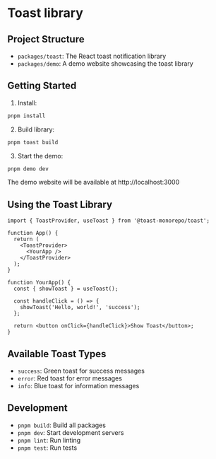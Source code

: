 # Toast library


## Project Structure

- `packages/toast`: The React toast notification library
- `packages/demo`: A demo website showcasing the toast library

## Getting Started

1. Install:
```bash
pnpm install
```

2. Build library:
```bash
pnpm toast build
```

3. Start the demo:
```bash
pnpm demo dev
```

The demo website will be available at http://localhost:3000

## Using the Toast Library

```tsx
import { ToastProvider, useToast } from '@toast-monorepo/toast';

function App() {
  return (
    <ToastProvider>
      <YourApp />
    </ToastProvider>
  );
}

function YourApp() {
  const { showToast } = useToast();

  const handleClick = () => {
    showToast('Hello, world!', 'success');
  };

  return <button onClick={handleClick}>Show Toast</button>;
}
```

## Available Toast Types

- `success`: Green toast for success messages
- `error`: Red toast for error messages
- `info`: Blue toast for information messages

## Development

- `pnpm build`: Build all packages
- `pnpm dev`: Start development servers
- `pnpm lint`: Run linting
- `pnpm test`: Run tests 